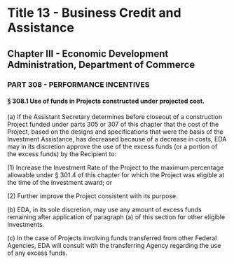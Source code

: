 
# Title 13 - Business Credit and Assistance
## Chapter III - Economic Development Administration, Department of Commerce
### PART 308 - PERFORMANCE INCENTIVES
#### § 308.1 Use of funds in Projects constructed under projected cost.

(a) If the Assistant Secretary determines before closeout of a construction Project funded under parts 305 or 307 of this chapter that the cost of the Project, based on the designs and specifications that were the basis of the Investment Assistance, has decreased because of a decrease in costs, EDA may in its discretion approve the use of the excess funds (or a portion of the excess funds) by the Recipient to:

(1) Increase the Investment Rate of the Project to the maximum percentage allowable under § 301.4 of this chapter for which the Project was eligible at the time of the Investment award; or

(2) Further improve the Project consistent with its purpose.

(b) EDA, in its sole discretion, may use any amount of excess funds remaining after application of paragraph (a) of this section for other eligible Investments.

(c) In the case of Projects involving funds transferred from other Federal Agencies, EDA will consult with the transferring Agency regarding the use of any excess funds.
